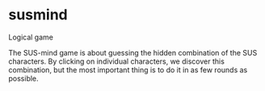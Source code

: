 # susmind
Logical game

The SUS-mind game is about guessing the hidden combination of the SUS characters.
By clicking on individual characters, we discover this combination, but the most important thing is to do it in as few rounds as possible.
